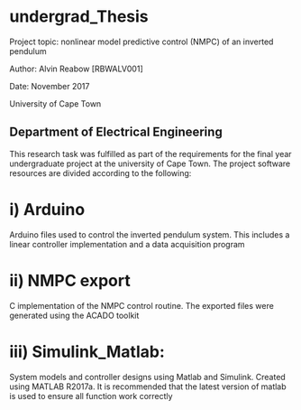 # undergrad_Thesis
Project topic: nonlinear model predictive control (NMPC) of an inverted pendulum

Author: Alvin Reabow [RBWALV001]

Date: November 2017

University of Cape Town

Department of Electrical Engineering
-----------------------------------------------------------------------------------------------------
This research task was fulfilled as part of the requirements for the final year undergraduate project
at the university of Cape Town. The project software resources are divided according to the following:

i)	Arduino
===============================
Arduino files used to control the inverted pendulum system. This includes a linear controller implementation
and a data acquisition program

ii) 	NMPC export
===============================
C implementation of the NMPC control routine. The exported files were generated using the ACADO toolkit

iii)	Simulink_Matlab:
===============================
System models and controller designs using Matlab and Simulink. Created using MATLAB R2017a. It is recommended that
the latest version of matlab is used to ensure all function work correctly
